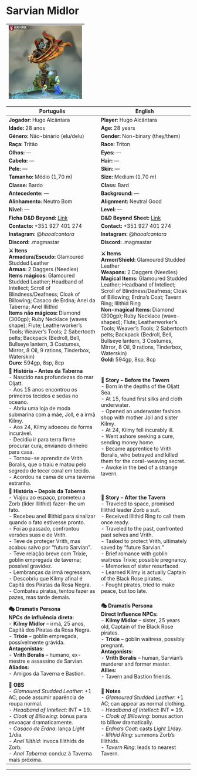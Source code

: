 # Sarvian Midlor

| <img src="pc_sarvian_midlor.png" height="200"/> |
| ----------------------------------------------------------------------------------------------------- |

| Português                                                                                                                                                                                                                                                                                                                                                                                                                                                                                                                                                                        | English                                                                                                                                                                                                                                                                                                                                                                                                                                                                                                                                          |
| -------------------------------------------------------------------------------------------------------------------------------------------------------------------------------------------------------------------------------------------------------------------------------------------------------------------------------------------------------------------------------------------------------------------------------------------------------------------------------------------------------------------------------------------------------------------------------- | ------------------------------------------------------------------------------------------------------------------------------------------------------------------------------------------------------------------------------------------------------------------------------------------------------------------------------------------------------------------------------------------------------------------------------------------------------------------------------------------------------------------------------------------------ |
| **Jogador:** Hugo Alcântara                                                                                                                                                                                                                                                                                                                                                                                                                                                                                                                                                      | **Player:** Hugo Alcântara                                                                                                                                                                                                                                                                                                                                                                                                                                                                                                                       |
| **Idade:** 28 anos                                                                                                                                                                                                                                                                                                                                                                                                                                                                                                                                                               | **Age:** 28 years                                                                                                                                                                                                                                                                                                                                                                                                                                                                                                                                |
| **Género:** Não-binário (elu/delu)                                                                                                                                                                                                                                                                                                                                                                                                                                                                                                                                               | **Gender:** Non-binary (they/them)                                                                                                                                                                                                                                                                                                                                                                                                                                                                                                               |
| **Raça:** Tritão                                                                                                                                                                                                                                                                                                                                                                                                                                                                                                                                                                 | **Race:** Triton                                                                                                                                                                                                                                                                                                                                                                                                                                                                                                                                 |
| **Olhos:** —                                                                                                                                                                                                                                                                                                                                                                                                                                                                                                                                                                     | **Eyes:** —                                                                                                                                                                                                                                                                                                                                                                                                                                                                                                                                      |
| **Cabelo:** —                                                                                                                                                                                                                                                                                                                                                                                                                                                                                                                                                                    | **Hair:** —                                                                                                                                                                                                                                                                                                                                                                                                                                                                                                                                      |
| **Pele:** —                                                                                                                                                                                                                                                                                                                                                                                                                                                                                                                                                                      | **Skin:** —                                                                                                                                                                                                                                                                                                                                                                                                                                                                                                                                      |
| **Tamanho:** Médio (1,70 m)                                                                                                                                                                                                                                                                                                                                                                                                                                                                                                                                                      | **Size:** Medium (1.70 m)                                                                                                                                                                                                                                                                                                                                                                                                                                                                                                                        |
| **Classe:** Bardo                                                                                                                                                                                                                                                                                                                                                                                                                                                                                                                                                                | **Class:** Bard                                                                                                                                                                                                                                                                                                                                                                                                                                                                                                                                  |
| **Antecedente:** —                                                                                                                                                                                                                                                                                                                                                                                                                                                                                                                                                               | **Background:** —                                                                                                                                                                                                                                                                                                                                                                                                                                                                                                                                |
| **Alinhamento:** Neutro Bom                                                                                                                                                                                                                                                                                                                                                                                                                                                                                                                                                      | **Alignment:** Neutral Good                                                                                                                                                                                                                                                                                                                                                                                                                                                                                                                      |
| **Nível:** —                                                                                                                                                                                                                                                                                                                                                                                                                                                                                                                                                                     | **Level:** —                                                                                                                                                                                                                                                                                                                                                                                                                                                                                                                                     |
| **Ficha D&D Beyond:** [Link](https://www.dndbeyond.com/characters/140181540)                                                                                                                                                                                                                                                                                                                                                                                                                                                                                                     | **D&D Beyond Sheet:** [Link](https://www.dndbeyond.com/characters/140181540)                                                                                                                                                                                                                                                                                                                                                                                                                                                                     |
| **Contacto:** +351 927 401 274                                                                                                                                                                                                                                                                                                                                                                                                                                                                                                                                                   | **Contact:** +351 927 401 274                                                                                                                                                                                                                                                                                                                                                                                                                                                                                                                    |
| **Instagram:** @_haoalcantara_                                                                                                                                                                                                                                                                                                                                                                                                                                                                                                                                                   | **Instagram:** @_haoalcantara_                                                                                                                                                                                                                                                                                                                                                                                                                                                                                                                   |
| **Discord:** .magmastar                                                                                                                                                                                                                                                                                                                                                                                                                                                                                                                                                          | **Discord:** .magmastar                                                                                                                                                                                                                                                                                                                                                                                                                                                                                                                          |
| **⚔️ Itens**<br>**Armadura/Escudo:** Glamoured Studded Leather<br>**Armas:** 2 Daggers (Needles)<br>**Items mágicos:** Glamoured Studded Leather; Headband of Intellect; Scroll of Blindness/Deafness; Cloak of Billowing; Casaco de Erdna; Anel da Taberna; Anel Illithid<br>**Items não mágicos:** Diamond (300gp); Ruby Necklace (waves shape); Flute; Leatherworker’s Tools; Weaver’s Tools; 2 Sabertooth pelts; Backpack (Bedroll, Bell, Bullseye lantern, 3 Costumes, Mirror, 8 Oil, 9 rations, Tinderbox, Waterskin)<br>**Ouro:** 594gp, 8sp, 8cp                         | **⚔️ Items**<br>**Armor/Shield:** Glamoured Studded Leather<br>**Weapons:** 2 Daggers (Needles)<br>**Magical Items:** Glamoured Studded Leather; Headband of Intellect; Scroll of Blindness/Deafness; Cloak of Billowing; Erdna’s Coat; Tavern Ring; Illithid Ring<br>**Non-magical Items:** Diamond (300gp); Ruby Necklace (wave-shaped); Flute; Leatherworker’s Tools; Weaver’s Tools; 2 Sabertooth pelts; Backpack (Bedroll, Bell, Bullseye lantern, 3 Costumes, Mirror, 8 Oil, 9 rations, Tinderbox, Waterskin)<br>**Gold:** 594gp, 8sp, 8cp |
| **📖 História – Antes da Taberna**<br>- Nascido nas profundezas do mar Oljatt.<br>- Aos 15 anos encontrou os primeiros tecidos e sedas no oceano.<br>- Abriu uma loja de moda submarina com a mãe, Joll, e a irmã Kilmy.<br>- Aos 24, Kilmy adoeceu de forma incurável.<br>- Decidiu ir para terra firme procurar cura, enviando dinheiro para casa.<br>- Tornou-se aprendiz de Vrith Boralis, que o traiu e matou pelo segredo de tecer coral em tecido.<br>- Acordou na cama de uma taverna estranha.                                                                          | **📖 Story – Before the Tavern**<br>- Born in the depths of the Oljatt Sea.<br>- At 15, found first silks and cloth underwater.<br>- Opened an underwater fashion shop with mother Joll and sister Kilmy.<br>- At 24, Kilmy fell incurably ill.<br>- Went ashore seeking a cure, sending money home.<br>- Became apprentice to Vrith Boralis, who betrayed and killed them for the coral-weaving secret.<br>- Awoke in the bed of a strange tavern.                                                                                              |
| **📖 História – Depois da Taberna**<br>- Viajou ao espaço, prometeu a Zorb (líder Illithid) fazer-lhe um fato.<br>- Recebeu anel Illithid para sinalizar quando o fato estivesse pronto.<br>- Foi ao passado, confrontou versões suas e de Vrith.<br>- Teve de proteger Vrith, mas acabou salvo por “futuro Sarvian”.<br>- Teve relação breve com Trixie, goblin empregada de taverna; possível gravidez.<br>- Lembranças da irmã regressam.<br>- Descobriu que Kilmy afinal é Capitã dos Piratas da Rosa Negra.<br>- Combateu piratas, tentou fazer as pazes, mas tarde demais. | **📖 Story – After the Tavern**<br>- Traveled to space, promised Illithid leader Zorb a suit.<br>- Received Illithid Ring to call them once ready.<br>- Traveled to the past, confronted past selves and Vrith.<br>- Tasked to protect Vrith, ultimately saved by “future Sarvian.”<br>- Brief romance with goblin waitress Trixie; possible pregnancy.<br>- Memories of sister resurfaced.<br>- Learned Kilmy is actually Captain of the Black Rose pirates.<br>- Fought pirates, tried to make peace, but too late.                            |
| **🎭 Dramatis Persona**<br>**NPCs de influência direta:**<br>- **Kilmy Midlor** – irmã, 25 anos, Capitã dos Piratas da Rosa Negra.<br>- **Trixie** – goblin empregada, possívelmente grávida.<br>**Antagonistas:**<br>- **Vrith Boralis** – humano, ex-mestre e assassino de Sarvian.<br>**Aliados:**<br>- Amigos da Taverna e Bastion.                                                                                                                                                                                                                                          | **🎭 Dramatis Persona**<br>**Direct Influence NPCs:**<br>- **Kilmy Midlor** – sister, 25 years old, Captain of the Black Rose pirates.<br>- **Trixie** – goblin waitress, possibly pregnant.<br>**Antagonists:**<br>- **Vrith Boralis** – human, Sarvian’s murderer and former master.<br>**Allies:**<br>- Tavern and Bastion friends.                                                                                                                                                                                                           |
| **🔮 OBS**<br>- *Glamoured Studded Leather*: +1 AC; pode assumir aparência de roupa normal.<br>- *Headband of Intellect*: INT = 19.<br>- *Cloak of Billowing*: bónus para esvoaçar dramaticamente.<br>- *Casaco de Erdna*: lança *Light* 1/dia.<br>- *Anel Illithid*: invoca Illithids de Zorb.<br>- *Anel Taberna*: conduz à Taverna mais próxima.                                                                                                                                                                                                                              | **🔮 Notes**<br>- *Glamoured Studded Leather*: +1 AC; can appear as normal clothing.<br>- *Headband of Intellect*: INT = 19.<br>- *Cloak of Billowing*: bonus action to billow dramatically.<br>- *Erdna’s Coat*: casts *Light* 1/day.<br>- *Illithid Ring*: summons Zorb’s Illithids.<br>- *Tavern Ring*: leads to nearest Tavern.                                                                                                                                                                                                              |

---



